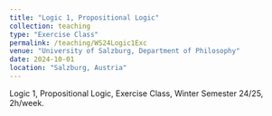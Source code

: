 ```yaml
---
title: "Logic 1, Propositional Logic"
collection: teaching
type: "Exercise Class"
permalink: /teaching/WS24Logic1Exc
venue: "University of Salzburg, Department of Philosophy"
date: 2024-10-01
location: "Salzburg, Austria"
---
```


Logic 1, Propositional Logic, Exercise Class, Winter Semester 24/25, 2h/week.
